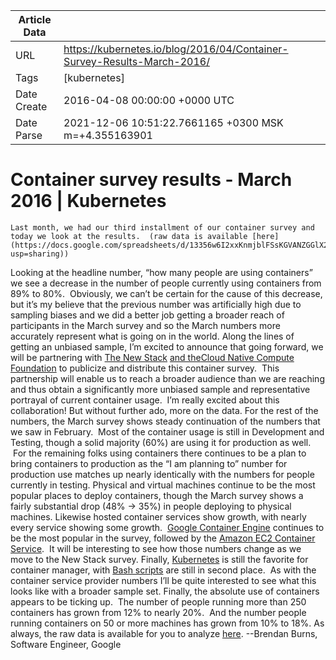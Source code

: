|             Article Data             ||
| ----------------- | ----------------- |
| URL               | https://kubernetes.io/blog/2016/04/Container-Survey-Results-March-2016/        |
| Tags              | [kubernetes]       |
| Date Create       | 2016-04-08 00:00:00 &#43;0000 UTC |
| Date Parse        | 2021-12-06 10:51:22.7661165 &#43;0300 MSK m=&#43;4.355163901  |

#  Container survey results - March 2016  | Kubernetes

	
	
	
	
	Last month, we had our third installment of our container survey and today we look at the results.  (raw data is available [here](https://docs.google.com/spreadsheets/d/13356w6I2xxKnmjblFSsKGVANZGGlX2yFMzb8eOIe2Oo/edit?usp=sharing))
Looking at the headline number, “how many people are using containers” we see a decrease in the number of people currently using containers from 89% to 80%.  Obviously, we can’t be certain for the cause of this decrease, but it’s my believe that the previous number was artificially high due to sampling biases and we did a better job getting a broader reach of participants in the March survey and so the March numbers more accurately represent what is going on in the world.
Along the lines of getting an unbiased sample, I’m excited to announce that going forward, we will be partnering with [The New Stack](http://thenewstack.io/) [and the](http://thenewstack.io/)[Cloud Native Compute Foundation](http://cncf.io/) to publicize and distribute this container survey.  This partnership will enable us to reach a broader audience than we are reaching and thus obtain a significantly more unbiased sample and representative portrayal of current container usage.  I’m really excited about this collaboration!
But without further ado, more on the data.
For the rest of the numbers, the March survey shows steady continuation of the numbers that we saw in February.  Most of the container usage is still in Development and Testing, though a solid majority (60%) are using it for production as well.  For the remaining folks using containers there continues to be a plan to bring containers to production as the “I am planning to” number for production use matches up nearly identically with the numbers for people currently in testing.
Physical and virtual machines continue to be the most popular places to deploy containers, though the March survey shows a fairly substantial drop (48% -&gt; 35%) in people deploying to physical machines.
Likewise hosted container services show growth, with nearly every service showing some growth.  [Google Container Engine](https://cloud.google.com/container-engine/) continues to be the most popular in the survey, followed by the [Amazon EC2 Container Service](https://aws.amazon.com/ecs/).  It will be interesting to see how those numbers change as we move to the New Stack survey.
Finally, [Kubernetes](http://kubernetes.io/) is still the favorite for container manager, with [Bash scripts](http://tldp.org/HOWTO/Bash-Prog-Intro-HOWTO.html) are still in second place.  As with the container service provider numbers I’ll be quite interested to see what this looks like with a broader sample set.
Finally, the absolute use of containers appears to be ticking up.  The number of people running more than 250 containers has grown from 12% to nearly 20%.  And the number people running containers on 50 or more machines has grown from 10% to 18%.
As always, the raw data is available for you to analyze [here](https://docs.google.com/spreadsheets/d/13356w6I2xxKnmjblFSsKGVANZGGlX2yFMzb8eOIe2Oo/edit?usp=sharing).
--Brendan Burns, Software Engineer, Google


	

	



